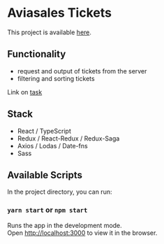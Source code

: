 # Aviasales Tickets

This project is available [here](https://chkalovec-spec.github.io/aviasales-tickets).

## Functionality

- request and output of tickets from the server
- filtering and sorting tickets

Link on [task](https://github.com/KosyanMedia/test-tasks/tree/master/aviasales_frontend)

## Stack

- React / TypeScript
- Redux / React-Redux / Redux-Saga
- Axios / Lodas / Date-fns
- Sass

## Available Scripts

In the project directory, you can run:

### `yarn start` or `npm start`

Runs the app in the development mode.\
Open [http://localhost:3000](http://localhost:3000) to view it in the browser.

